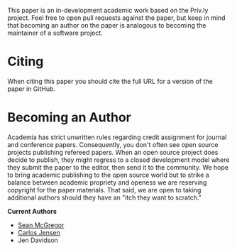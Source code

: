 This paper is an in-development academic work based on the Priv.ly project.
Feel free to open pull requests against the paper, but keep in mind that
becoming an author on the paper is analogous to becoming the maintainer
of a software project.

# Citing

When citing this paper you should cite the full URL for a version of the paper in GitHub.

# Becoming an Author

Academia has strict unwritten rules regarding credit assignment for journal and conference papers. Consequently, you don't often see open source projects publishing refereed papers. When an open source project does decide to publish, they might regress to a closed development model where they submit the paper to the editor, then send it to the community. We hope to bring academic publishing to the open source world but to strike a balance between academic propriety and openess we are reserving copyright for the paper materials. That said, we are open to taking additional authors should they have an "itch they want to scratch."

**Current Authors**

* [Sean McGregor](http://seanbmcgregor.com)
* [Carlos Jensen](http://eecs.oregonstate.edu/people/jensen)
* Jen Davidson